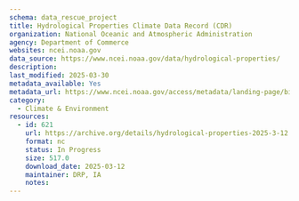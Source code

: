 ```yaml
---
schema: data_rescue_project 
title: Hydrological Properties Climate Data Record (CDR)
organization: National Oceanic and Atmospheric Administration
agency: Department of Commerce
websites: ncei.noaa.gov
data_source: https://www.ncei.noaa.gov/data/hydrological-properties/
description: 
last_modified: 2025-03-30
metadata_available: Yes
metadata_url: https://www.ncei.noaa.gov/access/metadata/landing-page/bin/iso?id=gov.noaa.ncdcC00982
category:
  - Climate & Environment 
resources:
  - id: 621
    url: https://archive.org/details/hydrological-properties-2025-3-12
    format: nc
    status: In Progress
    size: 517.0
    download_date: 2025-03-12
    maintainer: DRP, IA
    notes: 
---
```

